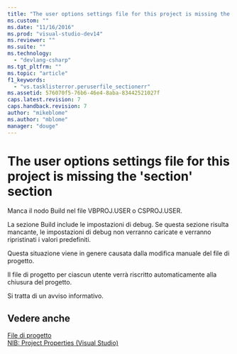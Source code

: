 ```yaml
---
title: "The user options settings file for this project is missing the &#39;section&#39; section | Microsoft Docs"
ms.custom: ""
ms.date: "11/16/2016"
ms.prod: "visual-studio-dev14"
ms.reviewer: ""
ms.suite: ""
ms.technology: 
  - "devlang-csharp"
ms.tgt_pltfrm: ""
ms.topic: "article"
f1_keywords: 
  - "vs.tasklisterror.peruserfile_sectionerr"
ms.assetid: 576070f5-76b6-46e4-8aba-83442521027f
caps.latest.revision: 7
caps.handback.revision: 7
author: "mikeblome"
ms.author: "mblome"
manager: "douge"
---
```

# The user options settings file for this project is missing the &#39;section&#39; section
Manca il nodo Build nel file VBPROJ.USER o CSPROJ.USER.  
  
 La sezione Build include le impostazioni di debug.  Se questa sezione risulta mancante, le impostazioni di debug non verranno caricate e verranno ripristinati i valori predefiniti.  
  
 Questa situazione viene in genere causata dalla modifica manuale del file di progetto.  
  
 Il file di progetto per ciascun utente verrà riscritto automaticamente alla chiusura del progetto.  
  
 Si tratta di un avviso informativo.  
  
## Vedere anche  
 [File di progetto](/visual-cpp/ide/project-files)   
 [NIB: Project Properties \(Visual Studio\)](http://msdn.microsoft.com/it-it/eb4c97ed-f667-4850-98d0-6e2a4d21bbca)